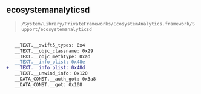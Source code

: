 ## ecosystemanalyticsd

> `/System/Library/PrivateFrameworks/EcosystemAnalytics.framework/Support/ecosystemanalyticsd`

```diff

   __TEXT.__swift5_types: 0x4
   __TEXT.__objc_classname: 0x29
   __TEXT.__objc_methtype: 0xad
-  __TEXT.__info_plist: 0x48e
+  __TEXT.__info_plist: 0x48d
   __TEXT.__unwind_info: 0x120
   __DATA_CONST.__auth_got: 0x3a8
   __DATA_CONST.__got: 0x108

```
